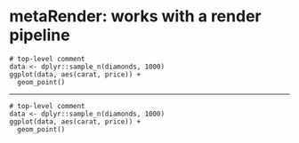 # metaRender: works with a render pipeline

    # top-level comment
    data <- dplyr::sample_n(diamonds, 1000)
    ggplot(data, aes(carat, price)) +
      geom_point()

---

    # top-level comment
    data <- dplyr::sample_n(diamonds, 1000)
    ggplot(data, aes(carat, price)) +
      geom_point()

